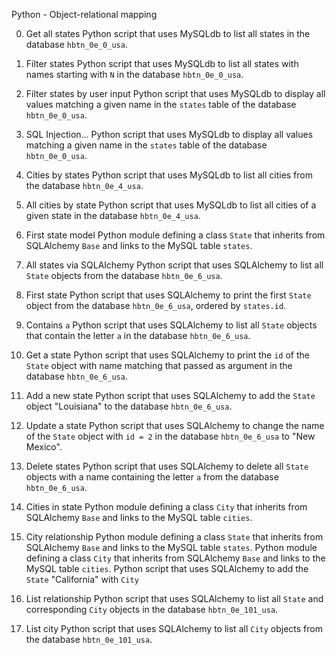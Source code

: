 Python - Object-relational mapping


 0. Get all states
   Python script that uses MySQLdb
  to list all states in the database `hbtn_0e_0_usa`.


 1. Filter states
   Python script that uses MySQLdb
  to list all states with names starting with `N` in the database `hbtn_0e_0_usa`.
  

 2. Filter states by user input
 Python script that uses
  MySQLdb to display all values matching a given name in the `states` table of
  the database `hbtn_0e_0_usa`.
  

 3. SQL Injection...
 Python script
  that uses MySQLdb to display all values matching a given name in the `states`
  table of the database `hbtn_0e_0_usa`.
  

 4. Cities by states
  Python script that uses
  MySQLdb to list all cities from the database `hbtn_0e_4_usa`.
  

 5. All cities by state
   Python script that uses MySQLdb
  to list all cities of a given state in the database `hbtn_0e_4_usa`.
  

 6. First state model
 Python module defining a class `State`
  that inherits from SQLAlchemy `Base` and links to the MySQL table `states`.

 7. All states via SQLAlchemy
  Python script
  that uses SQLAlchemy to list all `State` objects from the database
  `hbtn_0e_6_usa`.
  
 8. First state
  Python script
  that uses SQLAlchemy to print the first `State` object from the database
  `hbtn_0e_6_usa`, ordered by `states.id`.
  

 9. Contains `a`
  Python script
  that uses SQLAlchemy to list all `State` objects that contain the letter `a`
  in the database `hbtn_0e_6_usa`.
  

 10. Get a state
   Python script that
  uses SQLAlchemy to print the `id` of the `State` object with name matching that
  passed as argument in the database `hbtn_0e_6_usa`.
  

 11. Add a new state
 Python script that
  uses SQLAlchemy to add the `State` object "Louisiana" to the database
`hbtn_0e_6_usa`.
  

 12. Update a state
  Python
  script that uses SQLAlchemy to change the name of the `State` object with
  `id = 2` in the database `hbtn_0e_6_usa` to "New Mexico".
  


 13. Delete states
  Python script
  that uses SQLAlchemy to delete all `State` objects with a name containing the
  letter `a` from the database `hbtn_0e_6_usa`.


 14. Cities in state
  Python module defining a class `City`
  that inherits from SQLAlchemy `Base` and links to the MySQL table `cities`.

 15. City relationship
  Python module defining a
  class `State` that inherits from SQLAlchemy `Base` and links to the MySQL table
  `states`.
   Python module defining a
  class `City` that inherits from SQLAlchemy `Base` and links to the MySQL table
  `cities`.
  Python script that uses SQLAlchemy to add the `State` "California" with `City`
  
 16. List relationship
  Python script that uses SQLAlchemy to list all `State` and corresponding
  `City` objects in the database `hbtn_0e_101_usa`.

 17. List city
  Python script that uses SQLAlchemy to list all `City` objects from the database
  `hbtn_0e_101_usa`.

